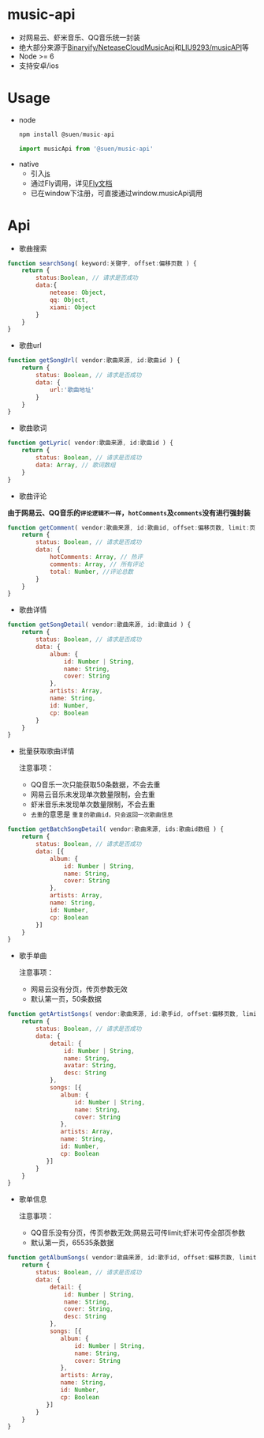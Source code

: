 # music-api
- 对网易云、虾米音乐、QQ音乐统一封装
- 绝大部分来源于[Binaryify/NeteaseCloudMusicApi](https://github.com/Binaryify/NeteaseCloudMusicApi)和[LIU9293/musicAPI](https://github.com/LIU9293/musicAPI)等
- Node >= 6
- 支持安卓/ios

# Usage
- node
    ````js
    npm install @suen/music-api
    
    import musicApi from '@suen/music-api'
    ````
- native
  - 引入[js](https://github.com/sunzongzheng/musicApi/blob/master/dist/app.native.js)
  - 通过Fly调用，详见[Fly文档](https://wendux.github.io/dist/#/doc/flyio/native)
  - 已在window下注册，可直接通过window.musicApi调用
  
# Api
- 歌曲搜索
````js
function searchSong( keyword:关键字, offset:偏移页数 ) {
    return {
        status:Boolean, // 请求是否成功
        data:{
            netease: Object,
            qq: Object,
            xiami: Object
        }
    }
}
````
- 歌曲url
````js
function getSongUrl( vendor:歌曲来源, id:歌曲id ) {
    return {
        status: Boolean, // 请求是否成功
        data: {
            url:'歌曲地址'
        }
    }
}
````
- 歌曲歌词
````js
function getLyric( vendor:歌曲来源, id:歌曲id ) {
    return {
        status: Boolean, // 请求是否成功
        data: Array, // 歌词数组
    }
}
````
- 歌曲评论

**由于网易云、QQ音乐的`评论逻辑不一样`，`hotComments`及`comments`没有进行强封装**
````js
function getComment( vendor:歌曲来源, id:歌曲id, offset:偏移页数, limit:页大小 ) {
    return {
        status: Boolean, // 请求是否成功
        data: {
            hotComments: Array, // 热评
            comments: Array, // 所有评论
            total: Number, //评论总数
        }
    }
}
````
- 歌曲详情

````js
function getSongDetail( vendor:歌曲来源, id:歌曲id ) {
    return {
        status: Boolean, // 请求是否成功
        data: {
            album: {
                id: Number | String,
                name: String,
                cover: String
            },
            artists: Array,
            name: String,
            id: Number,
            cp: Boolean
        }
    }
}
````
- 批量获取歌曲详情

  注意事项： 
    - QQ音乐一次只能获取50条数据，不会去重
    - 网易云音乐未发现单次数量限制，会去重
    - 虾米音乐未发现单次数量限制，不会去重
    - `去重`的意思是 `重复的歌曲id，只会返回一次歌曲信息`
````js
function getBatchSongDetail( vendor:歌曲来源, ids:歌曲id数组 ) {
    return {
        status: Boolean, // 请求是否成功
        data: [{
            album: {
                id: Number | String,
                name: String,
                cover: String
            },
            artists: Array,
            name: String,
            id: Number,
            cp: Boolean
        }]
    }
}
````
- 歌手单曲

  注意事项：
    - 网易云没有分页，传页参数无效
    - 默认第一页，50条数据

````js
function getArtistSongs( vendor:歌曲来源, id:歌手id, offset:偏移页数, limit:页大小 ) {
    return {
        status: Boolean, // 请求是否成功
        data: {
            detail: {
                id: Number | String,
                name: String,
                avatar: String,
                desc: String
            },
            songs: [{
               album: {
                   id: Number | String,
                   name: String,
                   cover: String
               },
               artists: Array,
               name: String,
               id: Number,
               cp: Boolean
           }]
        }
    }
}
````
- 歌单信息

  注意事项：
    - QQ音乐没有分页，传页参数无效;网易云可传limit;虾米可传全部页参数
    - 默认第一页，65535条数据

````js
function getAlbumSongs( vendor:歌曲来源, id:歌手id, offset:偏移页数, limit:页大小 ) {
    return {
        status: Boolean, // 请求是否成功
        data: {
            detail: {
                id: Number | String,
                name: String,
                cover: String,
                desc: String
            },
            songs: [{
               album: {
                   id: Number | String,
                   name: String,
                   cover: String
               },
               artists: Array,
               name: String,
               id: Number,
               cp: Boolean
           }]
        }
    }
}
````